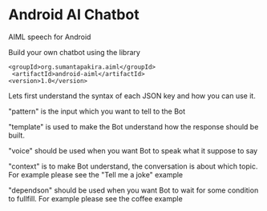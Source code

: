 # Android AI Chatbot
AIML speech for Android 

Build your own chatbot using the library 

    <groupId>org.sumantapakira.aiml</groupId>
     <artifactId>android-aiml</artifactId>
    <version>1.0</version>

Lets first understand the syntax of each JSON key and how you can use it.

"pattern" is the input which you want to tell to the Bot

"template" is used to make the Bot understand how the response should be built. 

"voice" should be used when you want Bot to speak what it suppose to say

"context" is to make Bot understand, the conversation is about which topic. For example please see the "Tell me a joke" example

"dependson" should be used when you want Bot to wait for some condition to fullfill. For example please see the coffee example 

